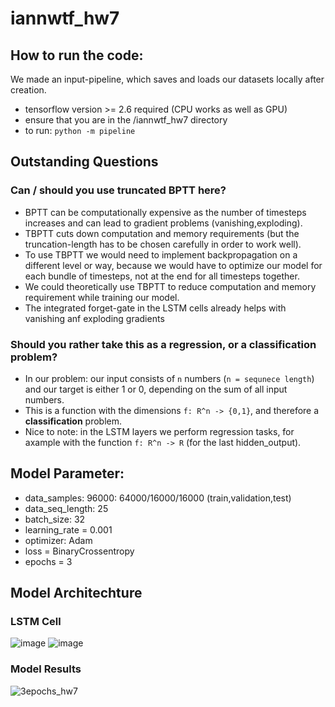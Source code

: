 # iannwtf_hw7

## How to run the code:

We made an input-pipeline, which saves and loads our datasets locally after creation.

- tensorflow version >= 2.6 required (CPU works as well as GPU)
- ensure that you are in the /iannwtf_hw7 directory
- to run: `python -m pipeline`

## Outstanding Questions

### Can / should you use truncated BPTT here?

- BPTT can be computationally expensive as the number of timesteps increases and can lead to gradient problems (vanishing,exploding).
- TBPTT cuts down computation and memory requirements (but the truncation-length has to be chosen carefully in order to work well).
- To use TBPTT we would need to implement backpropagation on a different level or way, because we would have to optimize our model for each bundle of timesteps, not at the end for all timesteps together.
- We could theoretically use TBPTT to reduce computation and memory requirement while training our model.
- The integrated forget-gate in the LSTM cells already helps with vanishing anf exploding gradients

### Should you rather take this as a regression, or a classification problem?

- In our problem: our input consists of `n` numbers (`n = sequnece length`) and our target is either 1 or 0, depending on the sum of all input numbers.
- This is a function with the dimensions `f: R^n -> {0,1}`, and therefore a **classification** problem.
- Nice to note: in the LSTM layers we perform regression tasks, for axample with the function `f: R^n -> R` (for the last hidden_output).

## Model Parameter:

- data_samples: 96000: 64000/16000/16000 (train,validation,test)
- data_seq_length: 25
- batch_size: 32
- learning_rate = 0.001
- optimizer: Adam
- loss = BinaryCrossentropy
- epochs = 3

## Model Architechture

### LSTM Cell

![image](https://user-images.githubusercontent.com/93341845/145704583-9f63d377-782d-4229-84bb-006cd47af13a.png)
![image](https://user-images.githubusercontent.com/93341845/145704114-983bc81e-0347-425f-adcc-afbb291faa6c.png)

### Model Results

![3epochs_hw7](https://user-images.githubusercontent.com/93341845/145713794-531c2c44-fa95-4547-9983-329ffaf0a1da.png)
